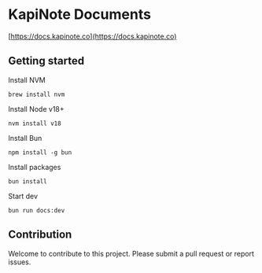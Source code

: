 # KapiNote Documents

[https://docs.kapinote.co](https://docs.kapinote.co)

## Getting started

Install NVM

```
brew install nvm
```

Install Node v18+

```
nvm install v18
```

Install Bun

```
npm install -g bun
```

Install packages

```
bun install
```

Start dev

```
bun run docs:dev
```

## Contribution

Welcome to contribute to this project. Please submit a pull request or report issues.
